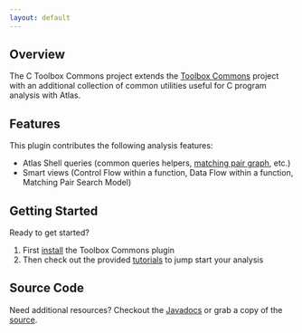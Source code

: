 ```yaml
---
layout: default
---
```


## Overview
The C Toolbox Commons project extends the [Toolbox Commons](https://ensoftcorp.github.io/toolbox-commons/) project with an additional collection of common utilities useful for C program analysis with Atlas.

## Features
This plugin contributes the following analysis features:
- Atlas Shell queries (common queries helpers, [matching pair graph](http://ieeexplore.ieee.org/document/5635138/), etc.)
- Smart views (Control Flow within a function, Data Flow within a function, Matching Pair Search Model)

## Getting Started
Ready to get started?

1. First [install](/c-toolbox-commons/install) the Toolbox Commons plugin
2. Then check out the provided [tutorials](/c-toolbox-commons/tutorials) to jump start your analysis

## Source Code
Need additional resources?  Checkout the [Javadocs](/c-toolbox-commons/javadoc/index.html) or grab a copy of the [source](https://github.com/EnSoftCorp/c-toolbox-commons).